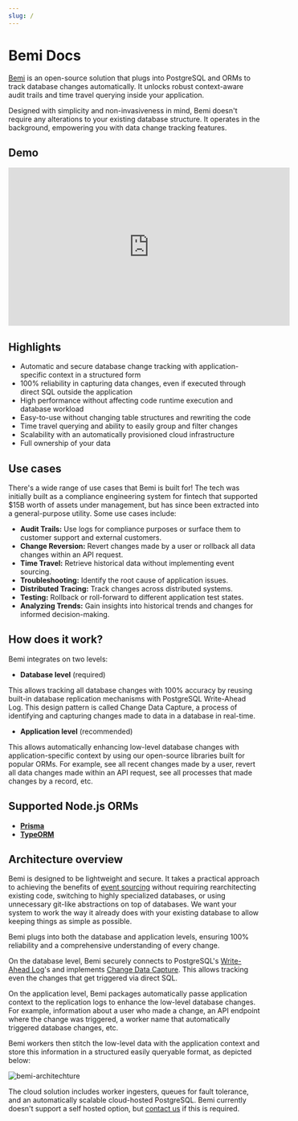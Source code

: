 ```yaml
---
slug: /
---
```


# Bemi Docs

[Bemi](https://bemi.io) is an open-source solution that plugs into PostgreSQL and ORMs to track database changes automatically.
It unlocks robust context-aware audit trails and time travel querying inside your application.

Designed with simplicity and non-invasiveness in mind, Bemi doesn't require any alterations to your existing database structure.
It operates in the background, empowering you with data change tracking features.

## Demo

<iframe width="560" height="315" src="https://www.loom.com/embed/eb624f9537994d2fa855b1d1aea61360?sid=ad6cec36-29ed-4b49-b197-de1fc6336bad" frameborder="0" webkitallowfullscreen mozallowfullscreen allowfullscreen style={{aspectRatio: '16 / 9', width: '100%', height: '100%'}}></iframe>

## Highlights

- Automatic and secure database change tracking with application-specific context in a structured form
- 100% reliability in capturing data changes, even if executed through direct SQL outside the application
- High performance without affecting code runtime execution and database workload
- Easy-to-use without changing table structures and rewriting the code
- Time travel querying and ability to easily group and filter changes
- Scalability with an automatically provisioned cloud infrastructure
- Full ownership of your data

## Use cases

There's a wide range of use cases that Bemi is built for! The tech was initially built as a compliance engineering system for fintech that supported $15B worth of assets under management, but has since been extracted into a general-purpose utility. Some use cases include:

- **Audit Trails:** Use logs for compliance purposes or surface them to customer support and external customers.
- **Change Reversion:** Revert changes made by a user or rollback all data changes within an API request.
- **Time Travel:** Retrieve historical data without implementing event sourcing.
- **Troubleshooting:** Identify the root cause of application issues.
- **Distributed Tracing:** Track changes across distributed systems.
- **Testing:** Rollback or roll-forward to different application test states.
- **Analyzing Trends:** Gain insights into historical trends and changes for informed decision-making.

## How does it work?

Bemi integrates on two levels:

* **Database level** (required)

This allows tracking all database changes with 100% accuracy by reusing built-in database replication mechanisms with PostgreSQL Write-Ahead Log. This design pattern is called Change Data Capture, a process of identifying and capturing changes made to data in a database in real-time.

* **Application level** (recommended)

This allows automatically enhancing low-level database changes with application-specific context by using our open-source libraries built for popular ORMs. For example, see all recent changes made by a user, revert all data changes made within an API request, see all processes that made changes by a record, etc.

## Supported Node.js ORMs

* **[Prisma](/orms/prisma)**
* **[TypeORM](/orms/typeorm)**

## Architecture overview

Bemi is designed to be lightweight and secure. It takes a practical approach to achieving the benefits of [event sourcing](https://martinfowler.com/eaaDev/EventSourcing.html) without requiring rearchitecting existing code, switching to highly specialized databases, or using unnecessary git-like abstractions on top of databases. We want your system to work the way it already does with your existing database to allow keeping things as simple as possible.

Bemi plugs into both the database and application levels, ensuring 100% reliability and a comprehensive understanding of every change.

On the database level, Bemi securely connects to PostgreSQL's [Write-Ahead Log](https://www.postgresql.org/docs/current/wal-intro.html)'s and implements [Change Data Capture](https://en.wikipedia.org/wiki/Change_data_capture). This allows tracking even the changes that get triggered via direct SQL.

On the application level, Bemi packages automatically passe application context to the replication logs to enhance the low-level database changes. For example, information about a user who made a change, an API endpoint where the change was triggered, a worker name that automatically triggered database changes, etc.

Bemi workers then stitch the low-level data with the application context and store this information in a structured easily queryable format, as depicted below:

![bemi-architechture](/img/architecture.png)

The cloud solution includes worker ingesters, queues for fault tolerance, and an automatically scalable cloud-hosted PostgreSQL. Bemi currently doesn't support a self hosted option, but [contact us](mailto:hi@bemi.io) if this is required.
